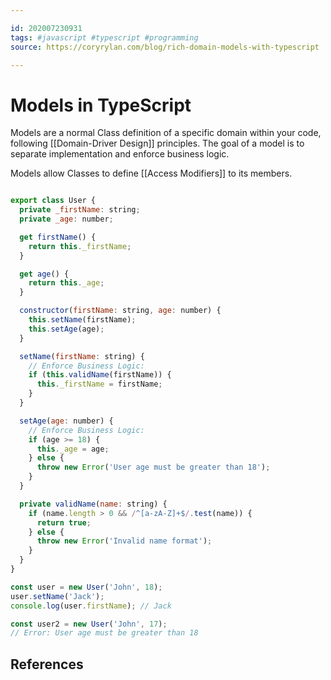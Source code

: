 ```yaml
---

id: 202007230931
tags: #javascript #typescript #programming
source: https://coryrylan.com/blog/rich-domain-models-with-typescript

---
```


# Models in TypeScript
Models are a normal Class definition of a specific domain within your code, following [[Domain-Driver Design]] principles. The goal of a model is to separate implementation and enforce business logic.

Models allow Classes to define [[Access Modifiers]] to its members.

```js

export class User {
  private _firstName: string;
  private _age: number;

  get firstName() {
    return this._firstName;
  }

  get age() {
    return this._age;
  }

  constructor(firstName: string, age: number) {
    this.setName(firstName);
    this.setAge(age);
  }

  setName(firstName: string) {
    // Enforce Business Logic:
    if (this.validName(firstName)) {
      this._firstName = firstName;
    }
  }

  setAge(age: number) {
  	// Enforce Business Logic:
    if (age >= 18) {
      this._age = age;
    } else {
      throw new Error('User age must be greater than 18');
    }
  }

  private validName(name: string) {
    if (name.length > 0 && /^[a-zA-Z]+$/.test(name)) {
      return true;
    } else {
      throw new Error('Invalid name format');
    }
  }
}

const user = new User('John', 18);
user.setName('Jack');
console.log(user.firstName); // Jack

const user2 = new User('John', 17);
// Error: User age must be greater than 18

```
## References

